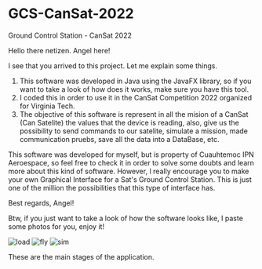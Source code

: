 # GCS-CanSat-2022
Ground Control Station - CanSat 2022

Hello there netizen. Angel here!

I see that you arrived to this project. Let me explain some things.
  1. This software was developed in Java using the JavaFX library, so if you want to take a look of how does it works, make sure you have this tool.
  2. I coded this in order to use it in the CanSat Competition 2022 organized for Virginia Tech.
  3. The objective of this software is represent in all the mision of a CanSat (Can Satelite) the values that the device is reading, also, give us the possibility to send commands to our satelite, simulate a mission, made communication pruebs, save all the data into a DataBase, etc.

This software was developed for myself, but is property of Cuauhtemoc IPN Aeroespace, so feel free to check it in order to solve some doubts and learn more about this kind of software. However, I really encourage you to make your own Graphical Interface for a Sat's Ground Control Station. This is just one of the million the possibilities that this type of interface has.

Best regards, Angel!

Btw, if you just want to take a look of how the software looks like, I paste some photos for you, enjoy it!

![load](https://github.com/Mariscurrena/GCS-CanSat-2022/assets/111027054/e8416369-f60a-4d1d-8ec1-93f6f7bedb49)
![fly](https://github.com/Mariscurrena/GCS-CanSat-2022/assets/111027054/bf65bb8b-30c2-4a30-b8d2-71037c3e916a)
![sim](https://github.com/Mariscurrena/GCS-CanSat-2022/assets/111027054/43464c78-8905-4a39-ada8-4a6c5601ae5c)

These are the main stages of the application.
